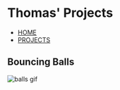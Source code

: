 # Thomas' Projects

- [HOME](index.html)
- [PROJECTS](index2.html)

## Bouncing Balls

![balls gif](static/images/balls/ballsv2.gif)